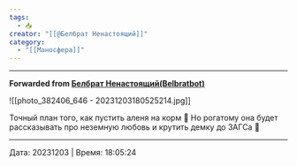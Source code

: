 ```yaml
---
tags:
  - 📥
creator: "[[@Белбрат Ненастоящий]]"
category:
  - "[[Маносфера]]"
---
```


***

**Forwarded from [Белбрат Ненастоящий(Belbratbot)](https://t.me/belbrat/3658)**

![[photo_382406_646 - 20231203180525214.jpg]]

Точный план того, как пустить аленя на корм 🦌 Но рогатому она будет рассказывать про неземную любовь и крутить демку до ЗАГСа 🤡

---

Дата: 20231203 | Время: 18:05:24

